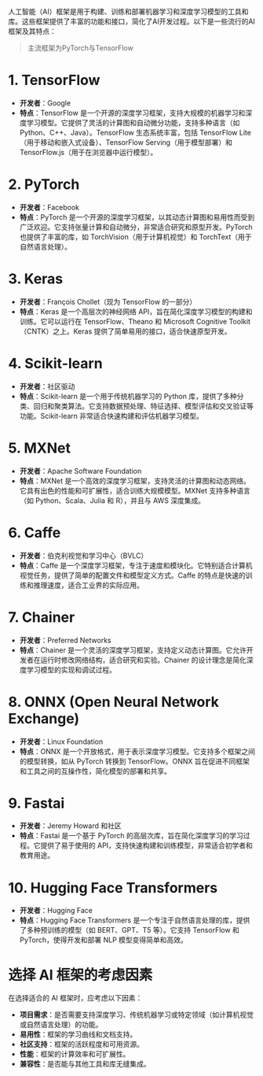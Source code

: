 人工智能（AI）框架是用于构建、训练和部署机器学习和深度学习模型的工具和库。这些框架提供了丰富的功能和接口，简化了AI开发过程。以下是一些流行的AI框架及其特点：

> 主流框架为PyTorch与TensorFlow

# 1. **TensorFlow**
- **开发者**：Google
- **特点**：TensorFlow 是一个开源的深度学习框架，支持大规模的机器学习和深度学习模型。它提供了灵活的计算图和自动微分功能，支持多种语言（如 Python、C++、Java）。TensorFlow 生态系统丰富，包括 TensorFlow Lite（用于移动和嵌入式设备）、TensorFlow Serving（用于模型部署）和 TensorFlow.js（用于在浏览器中运行模型）。

# 2. **PyTorch**
- **开发者**：Facebook
- **特点**：PyTorch 是一个开源的深度学习框架，以其动态计算图和易用性而受到广泛欢迎。它支持张量计算和自动微分，非常适合研究和原型开发。PyTorch 也提供了丰富的库，如 TorchVision（用于计算机视觉）和 TorchText（用于自然语言处理）。

# 3. **Keras**
- **开发者**：François Chollet（现为 TensorFlow 的一部分）
- **特点**：Keras 是一个高层次的神经网络 API，旨在简化深度学习模型的构建和训练。它可以运行在 TensorFlow、Theano 和 Microsoft Cognitive Toolkit（CNTK）之上。Keras 提供了简单易用的接口，适合快速原型开发。

# 4. **Scikit-learn**
- **开发者**：社区驱动
- **特点**：Scikit-learn 是一个用于传统机器学习的 Python 库，提供了多种分类、回归和聚类算法。它支持数据预处理、特征选择、模型评估和交叉验证等功能。Scikit-learn 非常适合快速构建和评估机器学习模型。

# 5. **MXNet**
- **开发者**：Apache Software Foundation
- **特点**：MXNet 是一个高效的深度学习框架，支持灵活的计算图和动态网络。它具有出色的性能和可扩展性，适合训练大规模模型。MXNet 支持多种语言（如 Python、Scala、Julia 和 R），并且与 AWS 深度集成。

# 6. **Caffe**
- **开发者**：伯克利视觉和学习中心（BVLC）
- **特点**：Caffe 是一个深度学习框架，专注于速度和模块化。它特别适合计算机视觉任务，提供了简单的配置文件和模型定义方式。Caffe 的特点是快速的训练和推理速度，适合工业界的实际应用。

# 7. **Chainer**
- **开发者**：Preferred Networks
- **特点**：Chainer 是一个灵活的深度学习框架，支持定义动态计算图。它允许开发者在运行时修改网络结构，适合研究和实验。Chainer 的设计理念是简化深度学习模型的实现和调试过程。

# 8. **ONNX (Open Neural Network Exchange)**
- **开发者**：Linux Foundation
- **特点**：ONNX 是一个开放格式，用于表示深度学习模型。它支持多个框架之间的模型转换，如从 PyTorch 转换到 TensorFlow。ONNX 旨在促进不同框架和工具之间的互操作性，简化模型的部署和共享。

# 9. **Fastai**
- **开发者**：Jeremy Howard 和社区
- **特点**：Fastai 是一个基于 PyTorch 的高层次库，旨在简化深度学习的学习过程。它提供了易于使用的 API，支持快速构建和训练模型，非常适合初学者和教育用途。

# 10. **Hugging Face Transformers**
- **开发者**：Hugging Face
- **特点**：Hugging Face Transformers 是一个专注于自然语言处理的库，提供了多种预训练的模型（如 BERT、GPT、T5 等）。它支持 TensorFlow 和 PyTorch，使得开发和部署 NLP 模型变得简单和高效。

# 选择 AI 框架的考虑因素
在选择适合的 AI 框架时，应考虑以下因素：
- **项目需求**：是否需要支持深度学习、传统机器学习或特定领域（如计算机视觉或自然语言处理）的功能。
- **易用性**：框架的学习曲线和文档支持。
- **社区支持**：框架的活跃程度和可用资源。
- **性能**：框架的计算效率和可扩展性。
- **兼容性**：是否能与其他工具和库无缝集成。